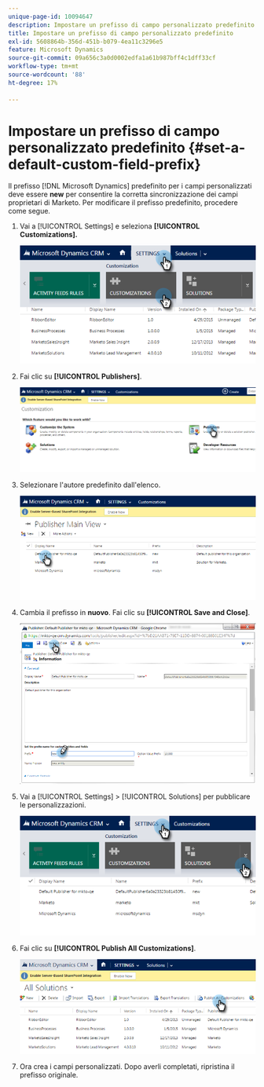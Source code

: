 ```yaml
---
unique-page-id: 10094647
description: Impostare un prefisso di campo personalizzato predefinito - Documentazione di Marketo - Documentazione del prodotto
title: Impostare un prefisso di campo personalizzato predefinito
exl-id: 5608864b-356d-451b-b079-4ea11c3296e5
feature: Microsoft Dynamics
source-git-commit: 09a656c3a0d0002edfa1a61b987bff4c1dff33cf
workflow-type: tm+mt
source-wordcount: '88'
ht-degree: 17%

---
```


# Impostare un prefisso di campo personalizzato predefinito {#set-a-default-custom-field-prefix}

Il prefisso [!DNL Microsoft Dynamics] predefinito per i campi personalizzati deve essere **new** per consentire la corretta sincronizzazione dei campi proprietari di Marketo. Per modificare il prefisso predefinito, procedere come segue.

1. Vai a [!UICONTROL Settings] e seleziona **[!UICONTROL Customizations].**

   ![](assets/image2015-10-9-11-3a18-3a8.png)

1. Fai clic su **[!UICONTROL Publishers]**.

   ![](assets/image2015-10-9-11-3a19-3a39.png)

1. Selezionare l&#39;autore predefinito dall&#39;elenco.

   ![](assets/image2015-10-9-11-3a2-3a45.png)

1. Cambia il prefisso in **nuovo**. Fai clic su **[!UICONTROL Save and Close]**.

   ![](assets/image2015-10-9-11-3a9-3a17.png)

1. Vai a [!UICONTROL Settings] > [!UICONTROL Solutions] per pubblicare le personalizzazioni.

   ![](assets/image2015-10-9-11-3a12-3a43.png)

1. Fai clic su **[!UICONTROL Publish All Customizations]**.

   ![](assets/image2015-10-9-11-3a14-3a42.png)

1. Ora crea i campi personalizzati. Dopo averli completati, ripristina il prefisso originale.
